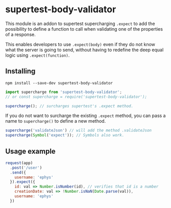 # supertest-body-validator

This module is an addon to supertest supercharging `.expect` to add the possibility to define a function to call 
when validating one of the properties of a response. 

This enables developers to use `.expect(body)` even if they do not know what the server is going to send, 
without having to redefine the deep equal logic using `.expect(function)`.

## Installing

`npm install --save-dev supertest-body-validator`

```javascript
import supercharge from 'supertest-body-validator';
// or const supercharge = require('supertest-body-validator');

supercharge(); // surcharges supertest's .expect method.
```

If you do not want to surcharge the existing `.expect` method, you can pass a name to `supercharge()` to define a new
method.

```javascript
supercharge('validateJson') // will add the method .validateJson
supercharge(Symbol('expect')); // Symbols also work.
```

## Usage example

```javascript
request(app)
  .post('/user')
  .send({
    username: 'ephys'
  }).expect({
    id: val => Number.isNumber(id), // verifies that id is a number
    creationDate: val => !Number.isNaN(Date.parse(val)),
    username: 'ephys'
  })
```

